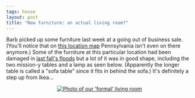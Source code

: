 ```yaml
---
tags: house
layout: post
title: "New furniture: an actual living room?"
---
```




Barb picked up some furniture last week at a going out of business sale. (You'll notice that on <a href="http://www.wickesfurniture.com/locations/">this location map</a> Pennsylvania isn't even on there anymore.) Some of the furniture at this particular location had been damaged in <a href="http://www.kruckewitt.com/">last fall's floods</a> but a lot of it was in good shape, including the two mission-y tables and a lamp as seen below. (Apparently the longer table is called a "sofa table" since it fits in behind the sofa.) It's definitely a step up from Ikea...

<p align="center">
<a href="http://www.cwinters.com/images/blog/an_actual_living_room.jpg"><img src="http://www.cwinters.com/images/blog/an_actual_living_room_thumb.jpg" alt="Photo of our 'formal' living room" border="0" /></a>
</p>



